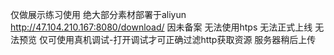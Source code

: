仅做展示练习使用
绝大部分素材部署于aliyun http://47.104.210.167:8080/download/
因未备案 无法使用htps 无法正式上线 无法预览 仅可使用真机调试-打开调试才可正确过滤http获取资源
服务器稍后上传 